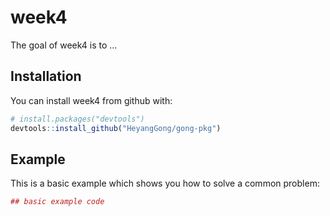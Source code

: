 # week4

The goal of week4 is to ...

## Installation

You can install week4 from github with:


``` r
# install.packages("devtools")
devtools::install_github("HeyangGong/gong-pkg")
```

## Example

This is a basic example which shows you how to solve a common problem:

``` r
## basic example code
```
